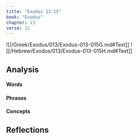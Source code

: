 ```yaml
---
title: "Exodus 13:15"
book: "Exodus"
chapter: 13
verse: 15
---
```

![[/Greek/Exodus/013/Exodus-013-015G.md#Text]]
![[/Hebrew/Exodus/013/Exodus-013-015H.md#Text]]

## Analysis

#### Words

#### Phrases

#### Concepts

## Reflections
